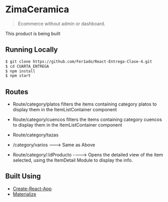 # ZimaCeramica

> Ecommerce without admin or dashboard.

This product is being built

## Running Locally

```bash
$ git clone https://github.com/Fer1ado/React-Entrega-Clase-4.git
$ cd CUARTA_ENTREGA
$ npm install
$ npm start
```

## Routes

- Route/category/platos filters the items containing category platos to display them in the ItemListContainer component

- Route/category/cuencos filters the items containing category cuencos to display them in the ItemListContainer component

- Route/category/tazas

- /category/varios ---> Same as Above

- Route/category/:IdProducto ----> Opens the detailed view of the item selected, using the ItemDetail Module to display the info.

## Built Using

- [Create-React-App](https://create-react-app.dev/)
- [Materialize](https://materializecss.com/)

